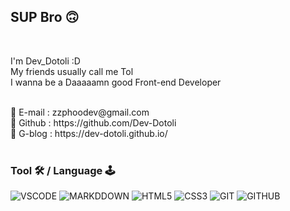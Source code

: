 ## SUP Bro 🙃
<br>

I'm Dev_Dotoli :D <br>
My friends usually call me Tol <br>
I wanna be a Daaaaamn good Front-end Developer 

<br>
📩 E-mail : zzphoodev@gmail.com <br>
📝 Github : https://github.com/Dev-Dotoli <br>
📌 G-blog : https://dev-dotoli.github.io/ <br>

<br>

### Tool 🛠 / Language 🕹
![VSCODE](https://img.shields.io/badge/visual_studio_code-007ACC?style=for-the-badge&logo=visual-studio-code&logoColor=white) ![MARKDDOWN](https://img.shields.io/badge/markdown-000000?style=for-the-badge&logo=markdown&logoColor=white) ![HTML5](https://img.shields.io/badge/HTML5-E34F26?style=for-the-badge&logo=html5&logoColor=white) ![CSS3](https://img.shields.io/badge/CSS3-1572B6?style=for-the-badge&logo=css3&logoColor=white) ![GIT](https://img.shields.io/badge/git-F05032?style=for-the-badge&logo=git&logoColor=white) ![GITHUB](https://img.shields.io/badge/github-181717?style=for-the-badge&logo=github&logoColor=white) 



<!--

###### Reference
[harry ghgim's Github profile](https://github.com/harryghgim)
[GitHub profile에 README.md 추가하기](https://tngusmiso.tistory.com/23)

Here are some ideas to get you started:

- 🔭 I’m currently working on ...
- 🌱 I’m currently learning ...
- 👯 I’m looking to collaborate on ...
- 🤔 I’m looking for help with ...
-  Ask me about ...
- 📫 How to reach me: ...
- 😄 Pronouns: ...
- ⚡ Fun fact: ...
-->
